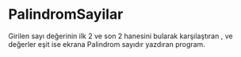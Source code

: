 # PalindromSayilar
Girilen sayı değerinin ilk 2 ve son 2 hanesini bularak karşılaştıran , ve değerler eşit ise ekrana Palindrom sayıdır yazdıran program.
